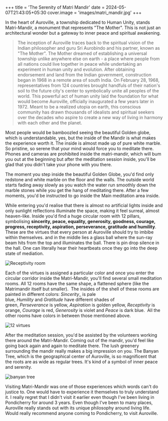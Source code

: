 +++
title = 'The Serenity of Matri Mandir'
date = 2024-05-07T21:43:05+05:30
cover.image = 'images/matri_mandir.jpg'
+++

In the heart of Auroville, a township dedicated to Human Unity, stands Matri-Mandir, a monument that represents "The Mother". This is not just an architectural wonder but a gateway to inner peace and spiritual awakening.

>The inception of Auroville traces back to the spiritual vision of the Indian philosopher and guru Sri Aurobindo and his partner, known as "The Mother". The Mother dreamed of establishing a universal township unlike anywhere else on earth - a place where people from all nations could live together in peace while undertaking an experiment in human unity and evolution. After obtaining endorsement and land from the Indian government, construction began in 1968 in a remote area of south India. On February 28, 1968, representatives from 124 countries brought handfuls of their nation's soil to the future city's center to symbolically unite all peoples of the world. This powerful act of human unity laid the foundation for what would become Auroville, officially inaugurated a few years later in 1972. Meant to be a realized utopia on earth, this conscious community has drawn thousands of idealists and spiritual seekers over the decades who aspire to create a new way of living in harmony with each other and the planet.

Most people would be bamboozled seeing the beautiful Golden globe, which is understandable, yes, but the inside of the Mandir is what makes the experience worth it. The inside is almost made up of pure white marble. So pristine, so serene that your mind would force you to meditate there. Phones and cameras are prohibited inside the matri-mandir, which will bum you out at the beginning but after the meditation session inside, you'll be glad that you didn't take your phone with you there.

The moment you step inside the beautiful Golden Globe, you'd find only redstone and white marble on the floor and the walls. The outside world starts fading away slowly as you watch the water run smoothly down the marble stones while you get the hang of meditating there. After a few moments, you'd be instructed to go inside the Main meditation area inside.


While entering you'd realise that there is almost no artificial lights inside and only sunlight reflections illuminate the space, making it feel surreal, almost heaven-like. Inside you'd find a huge circular room with 12 pillars, symbolising **sincerity, peace, equality, generosity, goodness, courage, progress, receptivity, aspiration, perseverance, gratitude and humility**.
These are the virtues that every person at Auroville should try to imbibe within themselves.
and in the middle lies a glass ball where the sun-ray beam hits from the top and illuminates the ball. There is pin drop silence in the hall. One can literally hear their heartbeats once they go into the deep state of mediation.

![Receptivity room](/images/receptivity.jpg)

Each of the virtues is assigned a particular color and once you enter the circular corridor inside the Matri-Mandir, you'll find several small meditation rooms. All 12 rooms have the same shape, a flattened sphere (like the Matrimandir itself but smaller).  The insides of the shell of these rooms are painted in different colors: _Sincerity__ is pale blue, _Humility_ and _Gratitude_ have different shades of green, _Perseverance_ is yellow, _Aspiration_ is golden yellow, _Receptivity_ is orange, _Courage_ is red, _Generosity_ is violet and _Peace_ is dark blue.  All the other rooms have colors in between those mentioned above.

![12 virtues](/images/12_petals.png)

After the meditation session, you'd be assisted by the volunteers working there around the Matri-Mandir. Coming out of the mandir, you'd feel like going back again and again to meditate there. The lush greenery surrounding the mandir really makes a big impression on you. The Banyan Tree, which is the geographical center of Auroville, is so magnificent that the roots are as wide as regular trees. It's kind of a symbol of inner peace and serenity.

![banyan tree](/images/banyan.jpg)

Visiting Matri-Mandir was one of those experiences which words can't do justice to. One would have to experience it themselves to truly understand it. I really regret that I didn't visit it earlier even though I've been living in Pondicherry for around 3 years. 
Even though I've been to many places, Auroville really stands out with its unique philosophy around living life. Would really recommend anyone coming to Pondicherry, to visit Auroville.